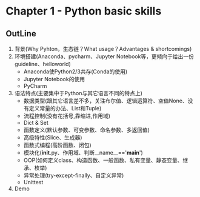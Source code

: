 # Chapter 1 - Python basic skills

## OutLine
1. 背景(Why Pyhton，生态链？What usage？Advantages & shortcomings)
2. 环境搭建(Anaconda、pycharm、Jupyter Notebook等，更倾向于给出一份guideline、helloworld)
	- Anaconda使Python2/3共存(Conda的使用)
	- Jupyter Notebook的使用
	- PyCharm
3. 语法特点(主要集中于Python与其它语言不同的特点上)
	- 数据类型(跟其它语言差不多，关注布尔值、逻辑运算符、空值None、没有定义常量的办法、List和Tuple)
	- 流程控制(没有花括号,靠缩进,作用域)
	- Dict & Set
	- 函数定义(默认参数、可变参数、命名参数、多返回值)
	- 高级特性(Slice、生成器)
	- 函数式编程(高阶函数、闭包)
	- 模块化(__init__.py、作用域、判断__name__=='__main__')
	- OOP(如何定义class、构造函数、一般函数、私有变量、静态变量、继承、枚举)
	- 异常处理(try-except-finally、自定义异常)
	- Unittest
4. Demo
